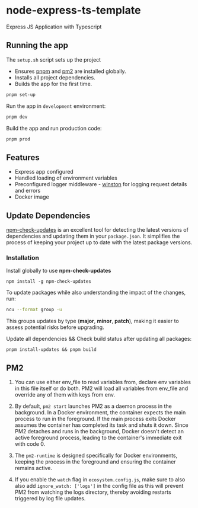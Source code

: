 # node-express-ts-template

Express JS Application with Typescript

## Running the app

The `setup.sh` script sets up the project

- Ensures [pnpm](https://pnpm.io/) and [pm2](https://pm2.keymetrics.io/) are installed globally.
- Installs all project dependencies.
- Builds the app for the first time.

```bash
pnpm set-up
```

Run the app in `development` environment:

```bash
pnpm dev
```

Build the app and run production code:

```bash
pnpm prod
```

## Features

- Express app configured
- Handled loading of environment variables
- Preconfigured logger middleware - [winston](https://www.npmjs.com/package/winston) for logging request details and errors 
- Docker image


## Update Dependencies

[npm-check-updates](https://www.npmjs.com/package/npm-check-updates) is an excellent tool for detecting the latest versions of dependencies and updating them in your `package.json`. It simplifies the process of keeping your project up to date with the latest package versions.

### Installation

Install globally to use **npm-check-updates**

```
npm install -g npm-check-updates
```

To update packages while also understanding the impact of the changes, run:

```bash
ncu --format group -u
```
This groups updates by type (**major**, **minor**, **patch**), making it easier to assess potential risks before upgrading.

Update all dependencies && Check build status after updating all packages:

```
pnpm install-updates && pnpm build
```

## PM2

1.  You can use either env_file to read variables from, declare env variables in this file itself or do both. PM2 will load all variables from env_file and override any of them with keys from env.

2.  By default, `pm2 start` launches PM2 as a daemon process in the background. In a Docker environment, the container expects the main process to run in the foreground. If the main process exits Docker assumes the container has completed its task and shuts it down. Since PM2 detaches and runs in the background, Docker doesn't detect an active foreground process, leading to the container's immediate exit with code 0. ​

3.  The `pm2-runtime` is designed specifically for Docker environments, keeping the process in the foreground and ensuring the container remains active.

4.  If you enable the `watch` flag in `ecosystem.config.js`, make sure to also also add `ignore_watch: ['logs']` in the config file as this will prevent PM2 from watching the logs directory, thereby avoiding restarts triggered by log file updates.
